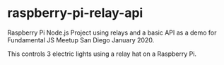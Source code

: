 # raspberry-pi-relay-api
Raspberry Pi Node.js Project using relays and a basic API as a demo for Fundamental JS Meetup San Diego January 2020.

This controls 3 electric lights using a relay hat on a Raspberry Pi.
